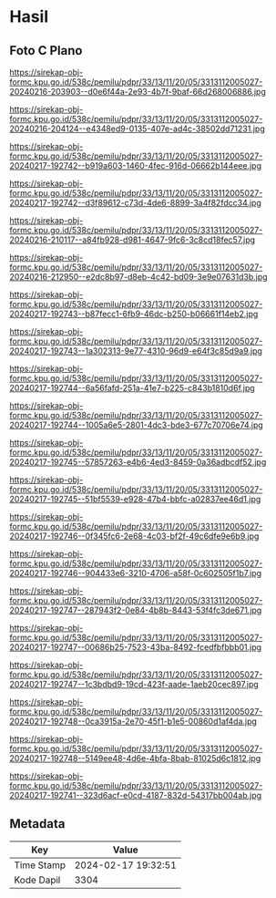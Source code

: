 # Hasil

## Foto C Plano

https://sirekap-obj-formc.kpu.go.id/538c/pemilu/pdpr/33/13/11/20/05/3313112005027-20240216-203903--d0e6f44a-2e93-4b7f-9baf-66d268006886.jpg

https://sirekap-obj-formc.kpu.go.id/538c/pemilu/pdpr/33/13/11/20/05/3313112005027-20240216-204124--e4348ed9-0135-407e-ad4c-38502dd71231.jpg

https://sirekap-obj-formc.kpu.go.id/538c/pemilu/pdpr/33/13/11/20/05/3313112005027-20240217-192742--b919a603-1460-4fec-916d-06662b144eee.jpg

https://sirekap-obj-formc.kpu.go.id/538c/pemilu/pdpr/33/13/11/20/05/3313112005027-20240217-192742--d3f89612-c73d-4de6-8899-3a4f82fdcc34.jpg

https://sirekap-obj-formc.kpu.go.id/538c/pemilu/pdpr/33/13/11/20/05/3313112005027-20240216-210117--a84fb928-d981-4647-9fc6-3c8cd18fec57.jpg

https://sirekap-obj-formc.kpu.go.id/538c/pemilu/pdpr/33/13/11/20/05/3313112005027-20240216-212950--e2dc8b97-d8eb-4c42-bd09-3e9e07631d3b.jpg

https://sirekap-obj-formc.kpu.go.id/538c/pemilu/pdpr/33/13/11/20/05/3313112005027-20240217-192743--b87fecc1-6fb9-46dc-b250-b06661f14eb2.jpg

https://sirekap-obj-formc.kpu.go.id/538c/pemilu/pdpr/33/13/11/20/05/3313112005027-20240217-192743--1a302313-9e77-4310-96d9-e64f3c85d9a9.jpg

https://sirekap-obj-formc.kpu.go.id/538c/pemilu/pdpr/33/13/11/20/05/3313112005027-20240217-192744--6a56fafd-251a-41e7-b225-c843b1810d6f.jpg

https://sirekap-obj-formc.kpu.go.id/538c/pemilu/pdpr/33/13/11/20/05/3313112005027-20240217-192744--1005a6e5-2801-4dc3-bde3-677c70706e74.jpg

https://sirekap-obj-formc.kpu.go.id/538c/pemilu/pdpr/33/13/11/20/05/3313112005027-20240217-192745--57857263-e4b6-4ed3-8459-0a36adbcdf52.jpg

https://sirekap-obj-formc.kpu.go.id/538c/pemilu/pdpr/33/13/11/20/05/3313112005027-20240217-192745--51bf5539-e928-47b4-bbfc-a02837ee46d1.jpg

https://sirekap-obj-formc.kpu.go.id/538c/pemilu/pdpr/33/13/11/20/05/3313112005027-20240217-192746--0f345fc6-2e68-4c03-bf2f-49c6dfe9e6b9.jpg

https://sirekap-obj-formc.kpu.go.id/538c/pemilu/pdpr/33/13/11/20/05/3313112005027-20240217-192746--904433e6-3210-4706-a58f-0c602505f1b7.jpg

https://sirekap-obj-formc.kpu.go.id/538c/pemilu/pdpr/33/13/11/20/05/3313112005027-20240217-192747--287943f2-0e84-4b8b-8443-53f4fc3de671.jpg

https://sirekap-obj-formc.kpu.go.id/538c/pemilu/pdpr/33/13/11/20/05/3313112005027-20240217-192747--00686b25-7523-43ba-8492-fcedfbfbbb01.jpg

https://sirekap-obj-formc.kpu.go.id/538c/pemilu/pdpr/33/13/11/20/05/3313112005027-20240217-192747--1c3bdbd9-19cd-423f-aade-1aeb20cec897.jpg

https://sirekap-obj-formc.kpu.go.id/538c/pemilu/pdpr/33/13/11/20/05/3313112005027-20240217-192748--0ca3915a-2e70-45f1-b1e5-00860d1af4da.jpg

https://sirekap-obj-formc.kpu.go.id/538c/pemilu/pdpr/33/13/11/20/05/3313112005027-20240217-192748--5149ee48-4d6e-4bfa-8bab-81025d6c1812.jpg

https://sirekap-obj-formc.kpu.go.id/538c/pemilu/pdpr/33/13/11/20/05/3313112005027-20240217-192741--323d6acf-e0cd-4187-832d-54317bb004ab.jpg


## Metadata

| Key        | Value               |
| ---------- | ------------------- |
| Time Stamp | 2024-02-17 19:32:51 |
| Kode Dapil | 3304                |



